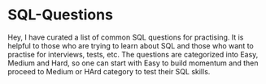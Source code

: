 # SQL-Questions


Hey, I have curated a list of common SQL questions for practising. It is helpful to those who are trying to learn about SQL and those who want to practise for interviews, tests, etc.
The questions are categorized into Easy, Medium and Hard, so one can start with Easy to build momentum and then proceed to Medium or HArd category to test their SQL skills.

